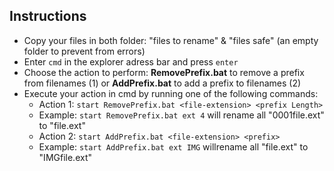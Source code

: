 ## Instructions

- Copy your files in both folder: "files to rename" & "files safe" (an empty folder to prevent from errors)
- Enter `cmd` in the explorer adress bar and press `enter`
- Choose the action to perform: **RemovePrefix.bat** to remove a prefix from filenames (1) or **AddPrefix.bat** to add a prefix to filenames (2)
- Execute your action in cmd by running one of the following commands: 
  - Action 1: `start RemovePrefix.bat <file-extension> <prefix Length>`
  - Example: `start RemovePrefix.bat ext 4` will rename all "0001file.ext" to "file.ext"
  - Action 2: `start AddPrefix.bat <file-extension> <prefix>`
  - Example: `start AddPrefix.bat ext IMG` willrename all "file.ext" to "IMGfile.ext"
